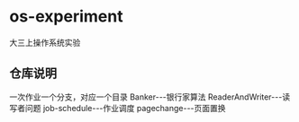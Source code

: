 # os-experiment
大三上操作系统实验
## 仓库说明
一次作业一个分支，对应一个目录
Banker---银行家算法
ReaderAndWriter---读写者问题
job-schedule---作业调度
pagechange---页面置换

